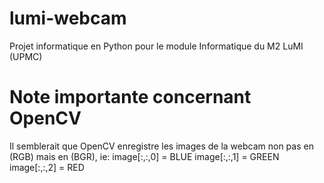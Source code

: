 # lumi-webcam
Projet informatique en Python pour le module Informatique du M2 LuMI (UPMC)

# Note importante concernant OpenCV
Il semblerait que OpenCV enregistre les images de la webcam non pas en (RGB) mais en (BGR), ie:
     image[:,:,0] = BLUE
     image[:,:,1] = GREEN
     image[:,:,2] = RED


